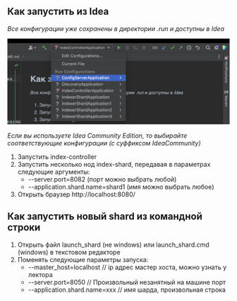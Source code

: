 ## Как запустить из Idea

_Все конфигурации уже сохранены в директории .run и доступны в Idea_

![Run configuration](run_configuration.png)

_Если вы используете Idea Community Edition, то выбирайте соответствующие конфигурации (с суффиксом IdeaCommunity)_

1. Запустить index-controller
2. Запустить несколько нод index-shard, передавая в параметрах следующие аргументы:
    * --server.port=8082 (порт можно выбрать любой)
    * --application.shard.name=shard1 (имя можно выбрать любое)
3. Открыть браузер http://localhost:8080/

## Как запустить новый shard из командной строки

1. Открыть файл launch_shard (не windows) или launch_shard.cmd (windows) в текстовом редакторе
2. Поменять следующие параметры запуска:
    * --master_host=localhost  // ip адрес мастер хоста, можно узнать у лектора
    * --server.port=8050 // Произвольный незанятный на машине порт
    * --application.shard.name=xxx // имя шарда, произвольная строка

